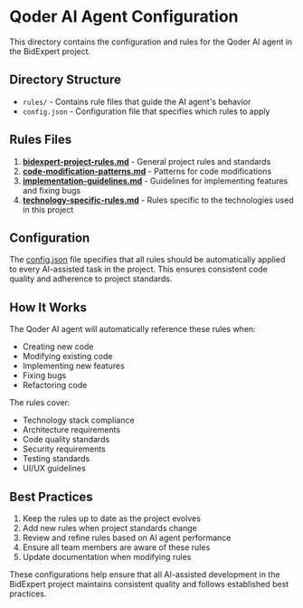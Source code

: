 # Qoder AI Agent Configuration

This directory contains the configuration and rules for the Qoder AI agent in the BidExpert project.

## Directory Structure

- `rules/` - Contains rule files that guide the AI agent's behavior
- `config.json` - Configuration file that specifies which rules to apply

## Rules Files

1. **[bidexpert-project-rules.md](file:///e:/SmartDataCorp/BidExpert/BidExpertVsCode/bidexpert_ai_firebase_studio/.qoder/rules/bidexpert-project-rules.md)** - General project rules and standards
2. **[code-modification-patterns.md](file:///e:/SmartDataCorp/BidExpert/BidExpertVsCode/bidexpert_ai_firebase_studio/.qoder/rules/code-modification-patterns.md)** - Patterns for code modifications
3. **[implementation-guidelines.md](file:///e:/SmartDataCorp/BidExpert/BidExpertVsCode/bidexpert_ai_firebase_studio/.qoder/rules/implementation-guidelines.md)** - Guidelines for implementing features and fixing bugs
4. **[technology-specific-rules.md](file:///e:/SmartDataCorp/BidExpert/BidExpertVsCode/bidexpert_ai_firebase_studio/.qoder/rules/technology-specific-rules.md)** - Rules specific to the technologies used in this project

## Configuration

The [config.json](file:///e:/SmartDataCorp/BidExpert/BidExpertVsCode/bidexpert_ai_firebase_studio/.qoder/config.json) file specifies that all rules should be automatically applied to every AI-assisted task in the project. This ensures consistent code quality and adherence to project standards.

## How It Works

The Qoder AI agent will automatically reference these rules when:
- Creating new code
- Modifying existing code
- Implementing new features
- Fixing bugs
- Refactoring code

The rules cover:
- Technology stack compliance
- Architecture requirements
- Code quality standards
- Security requirements
- Testing standards
- UI/UX guidelines

## Best Practices

1. Keep the rules up to date as the project evolves
2. Add new rules when project standards change
3. Review and refine rules based on AI agent performance
4. Ensure all team members are aware of these rules
5. Update documentation when modifying rules

These configurations help ensure that all AI-assisted development in the BidExpert project maintains consistent quality and follows established best practices.